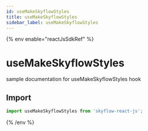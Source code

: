 ```yaml
---
id: useMakeSkyflowStyles
title: useMakeSkyflowStyles
sidebar_label: useMakeSkyflowStyles
---
```


{% env enable="reactJsSdkRef" %}

# useMakeSkyflowStyles

sample documentation for useMakeSkyflowStyles hook

## Import

```js
import useMakeSkyflowStyles from 'skyflow-react-js';
```
{% /env %}